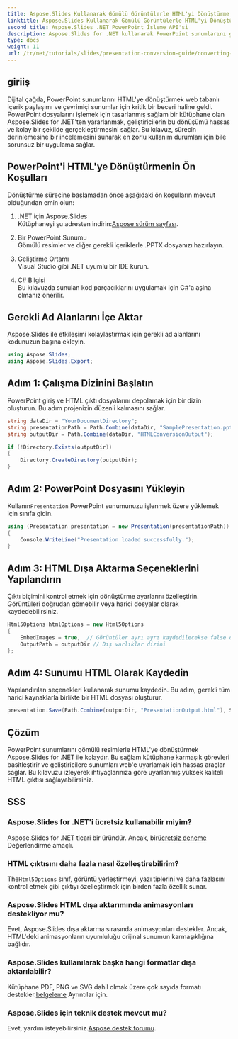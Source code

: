 ```yaml
---
title: Aspose.Slides Kullanarak Gömülü Görüntülerle HTML'yi Dönüştürme
linktitle: Aspose.Slides Kullanarak Gömülü Görüntülerle HTML'yi Dönüştürme
second_title: Aspose.Slides .NET PowerPoint İşleme API'si
description: Aspose.Slides for .NET kullanarak PowerPoint sunumlarını gömülü resimlerle HTML'ye sorunsuz bir şekilde nasıl dönüştüreceğinizi öğrenin. Sorunsuz dönüştürme için adım adım kılavuz.
type: docs
weight: 11
url: /tr/net/tutorials/slides/presentation-conversion-guide/converting-html-with-embedded-images/
---
```

## giriiş

Dijital çağda, PowerPoint sunumlarını HTML'ye dönüştürmek web tabanlı içerik paylaşımı ve çevrimiçi sunumlar için kritik bir beceri haline geldi. PowerPoint dosyalarını işlemek için tasarlanmış sağlam bir kütüphane olan Aspose.Slides for .NET'ten yararlanmak, geliştiricilerin bu dönüşümü hassas ve kolay bir şekilde gerçekleştirmesini sağlar. Bu kılavuz, sürecin derinlemesine bir incelemesini sunarak en zorlu kullanım durumları için bile sorunsuz bir uygulama sağlar.

## PowerPoint'i HTML'ye Dönüştürmenin Ön Koşulları

Dönüştürme sürecine başlamadan önce aşağıdaki ön koşulların mevcut olduğundan emin olun:

1. .NET için Aspose.Slides  
    Kütüphaneyi şu adresten indirin:[Aspose sürüm sayfası](https://releases.aspose.com/slides/net/).

2. Bir PowerPoint Sunumu  
   Gömülü resimler ve diğer gerekli içeriklerle .PPTX dosyanızı hazırlayın.

3. Geliştirme Ortamı  
   Visual Studio gibi .NET uyumlu bir IDE kurun.

4. C# Bilgisi  
   Bu kılavuzda sunulan kod parçacıklarını uygulamak için C#'a aşina olmanız önerilir.

## Gerekli Ad Alanlarını İçe Aktar

Aspose.Slides ile etkileşimi kolaylaştırmak için gerekli ad alanlarını kodunuzun başına ekleyin.

```csharp
using Aspose.Slides;
using Aspose.Slides.Export;
```

## Adım 1: Çalışma Dizinini Başlatın

PowerPoint giriş ve HTML çıktı dosyalarını depolamak için bir dizin oluşturun. Bu adım projenizin düzenli kalmasını sağlar.

```csharp
string dataDir = "YourDocumentDirectory";
string presentationPath = Path.Combine(dataDir, "SamplePresentation.pptx");
string outputDir = Path.Combine(dataDir, "HTMLConversionOutput");

if (!Directory.Exists(outputDir))
{
    Directory.CreateDirectory(outputDir);
}
```


## Adım 2: PowerPoint Dosyasını Yükleyin

 Kullanın`Presentation` PowerPoint sunumunuzu işlenmek üzere yüklemek için sınıfa gidin.

```csharp
using (Presentation presentation = new Presentation(presentationPath))
{
    Console.WriteLine("Presentation loaded successfully.");
}
```


## Adım 3: HTML Dışa Aktarma Seçeneklerini Yapılandırın

Çıktı biçimini kontrol etmek için dönüştürme ayarlarını özelleştirin. Görüntüleri doğrudan gömebilir veya harici dosyalar olarak kaydedebilirsiniz.

```csharp
Html5Options htmlOptions = new Html5Options
{
    EmbedImages = true,  // Görüntüler ayrı ayrı kaydedilecekse false olarak ayarlayın
    OutputPath = outputDir // Dış varlıklar dizini
};
```


## Adım 4: Sunumu HTML Olarak Kaydedin

Yapılandırılan seçenekleri kullanarak sunumu kaydedin. Bu adım, gerekli tüm harici kaynaklarla birlikte bir HTML dosyası oluşturur.

```csharp
presentation.Save(Path.Combine(outputDir, "PresentationOutput.html"), SaveFormat.Html5, htmlOptions);
```

## Çözüm

PowerPoint sunumlarını gömülü resimlerle HTML'ye dönüştürmek Aspose.Slides for .NET ile kolaydır. Bu sağlam kütüphane karmaşık görevleri basitleştirir ve geliştiricilere sunumları web'e uyarlamak için hassas araçlar sağlar. Bu kılavuzu izleyerek ihtiyaçlarınıza göre uyarlanmış yüksek kaliteli HTML çıktısı sağlayabilirsiniz.

## SSS

### Aspose.Slides for .NET'i ücretsiz kullanabilir miyim?
 Aspose.Slides for .NET ticari bir üründür. Ancak, bir[ücretsiz deneme](https://releases.aspose.com/) Değerlendirme amaçlı.

### HTML çıktısını daha fazla nasıl özelleştirebilirim?
 The`Html5Options` sınıf, görüntü yerleştirmeyi, yazı tiplerini ve daha fazlasını kontrol etmek gibi çıktıyı özelleştirmek için birden fazla özellik sunar.

### Aspose.Slides HTML dışa aktarımında animasyonları destekliyor mu?
Evet, Aspose.Slides dışa aktarma sırasında animasyonları destekler. Ancak, HTML'deki animasyonların uyumluluğu orijinal sunumun karmaşıklığına bağlıdır.

### Aspose.Slides kullanılarak başka hangi formatlar dışa aktarılabilir?
Kütüphane PDF, PNG ve SVG dahil olmak üzere çok sayıda formatı destekler.[belgeleme](https://reference.aspose.com/slides/net/) Ayrıntılar için.

### Aspose.Slides için teknik destek mevcut mu?
 Evet, yardım isteyebilirsiniz.[Aspose destek forumu](https://forum.aspose.com/c/slides/11).